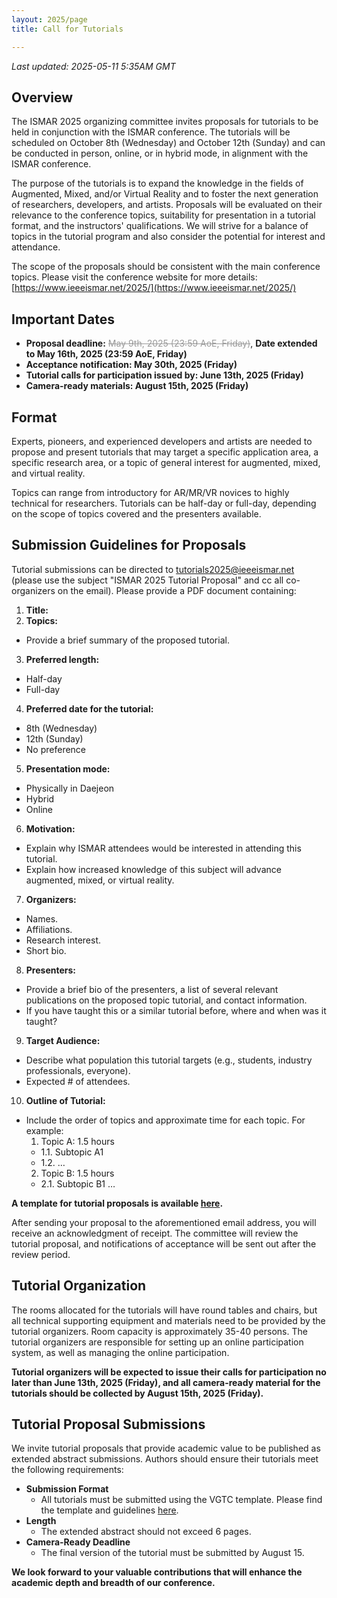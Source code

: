 ```yaml
---
layout: 2025/page
title: Call for Tutorials

---
```

*Last updated: 2025-05-11 5:35AM GMT*

## Overview

The ISMAR 2025 organizing committee invites proposals for tutorials to be held in conjunction with the ISMAR conference. The tutorials will be scheduled on October 8th (Wednesday) and October 12th (Sunday) and can be conducted in person, online, or in hybrid mode, in alignment with the ISMAR conference.

The purpose of the tutorials is to expand the knowledge in the fields of Augmented, Mixed, and/or Virtual Reality and to foster the next generation of researchers, developers, and artists. Proposals will be evaluated on their relevance to the conference topics, suitability for presentation in a tutorial format, and the instructors' qualifications. We will strive for a balance of topics in the tutorial program and also consider the potential for interest and attendance.

The scope of the proposals should be consistent with the main conference topics. Please visit the conference website for more details: [https://www.ieeeismar.net/2025/](https://www.ieeeismar.net/2025/) 

## Important Dates

- <strong>Proposal deadline:</strong> <s style="color: #999;">May 9th, 2025 (23:59 AoE, Friday)</s>, <strong>Date extended to May 16th, 2025 (23:59 AoE, Friday)</strong>
- **Acceptance notification: May 30th, 2025 (Friday)**
- **Tutorial calls for participation issued by: June 13th, 2025 (Friday)**
- **Camera-ready materials: August 15th, 2025 (Friday)**

## Format

Experts, pioneers, and experienced developers and artists are needed to propose and present tutorials that may target a specific application area, a specific research area, or a topic of general interest for augmented, mixed, and virtual reality.

Topics can range from introductory for AR/MR/VR novices to highly technical for researchers. Tutorials can be half-day or full-day, depending on the scope of topics covered and the presenters available.

## Submission Guidelines for Proposals

Tutorial submissions can be directed to tutorials2025@ieeeismar.net (please use the subject "ISMAR 2025 Tutorial Proposal" and cc all co-organizers on the email). Please provide a PDF document containing:
1. **Title:**
2. **Topics:**
  - Provide a brief summary of the proposed tutorial.
3. **Preferred length:**
  - Half-day
  - Full-day
4. **Preferred date for the tutorial:**
  - 8th (Wednesday)
  - 12th (Sunday)
  - No preference
5. **Presentation mode:** 
  - Physically in Daejeon
  - Hybrid
  - Online
6. **Motivation:**
  - Explain why ISMAR attendees would be interested in attending this tutorial.
  - Explain how increased knowledge of this subject will advance augmented, mixed, or virtual reality.
7. **Organizers:**
  - Names.
  - Affiliations.
  - Research interest.
  - Short bio.
8. **Presenters:**
  - Provide a brief bio of the presenters, a list of several relevant publications on the proposed topic tutorial, and contact information.
  - If you have taught this or a similar tutorial before, where and when was it taught?
9. **Target Audience:**
  - Describe what population this tutorial targets (e.g., students, industry professionals, everyone).
  - Expected # of attendees.
10. **Outline of Tutorial:**
  - Include the order of topics and approximate time for each topic. For example:
    1. Topic A: 1.5 hours
      - 1.1. Subtopic A1
      - 1.2. …
    2. Topic B: 1.5 hours
      - 2.1. Subtopic B1 …

**A template for tutorial proposals is available [here](/2025/files/ISMAR_2025_Tutorials_Proposal_Template.docx).**

After sending your proposal to the aforementioned email address, you will receive an acknowledgment of receipt. The committee will review the tutorial proposal, and notifications of acceptance will be sent out after the review period.

## Tutorial Organization

The rooms allocated for the tutorials will have round tables and chairs, but all technical supporting equipment and materials need to be provided by the tutorial organizers. Room capacity is approximately 35-40 persons. The tutorial organizers are responsible for setting up an online participation system, as well as managing the online participation. 

**Tutorial organizers will be expected to issue their calls for participation no later than June 13th, 2025 (Friday), and all camera-ready material for the tutorials should be collected by August 15th, 2025 (Friday).**

## Tutorial Proposal Submissions

We invite tutorial proposals that provide academic value to be published as extended abstract submissions. Authors should ensure their tutorials meet the following requirements:

- **Submission Format**
  - All tutorials must be submitted using the VGTC template. Please find the template and guidelines [here](https://tc.computer.org/vgtc/publications/conference/).
- **Length**
  - The extended abstract should not exceed 6 pages.
- **Camera-Ready Deadline**
  - The final version of the tutorial must be submitted by August 15.

**We look forward to your valuable contributions that will enhance the academic depth and breadth of our conference.**
